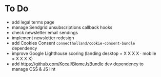 To Do
=====

 * add legal terms page
 * manage Sendgrid unsubscriptions callback hooks
 * check newsletter email sendings
 * implement newsletter redesign
 * add Cookies Consent `connectholland/cookie-consent-bundle` dependency
 * improve Google Lighthouse scoring (landing desktop = X X X X · mobile = X X X X)
 * add https://github.com/Kocal/BiomeJsBundle dev dependency to manage CSS & JS lint
